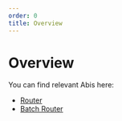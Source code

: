 ```yaml
---
order: 0
title: Overview
---
```


# Overview

You can find relevant Abis here:

- [Router](./router.md)
- [Batch Router](./batch-router.md)

